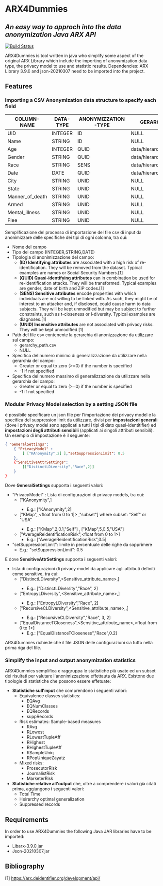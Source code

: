 # ARX4Dummies
## _An easy way to approch into the data anonymization Java ARX API_



[![Build Status](https://travis-ci.org/joemccann/dillinger.svg?branch=master)](https://travis-ci.org/joemccann/dillinger)

ARX4Dummies is tool written in java who simplify some aspect of the original ARX Library  which include the importing of anonymization data type, the privacy model to use and  statistic results.
Dependencies:
ARX Library 3.9.0 and json-20210307 need to be imported into the project.
## Features
### Importing a CSV Anonymization data structure to specify each field

| COLUMN-NAME | DATA-TYPE | ANONYMIZZATION-TYPE | GERARCHY_PATH |
| ---------- | ------ | ------ | ------ | 
|UID|INTEGER|ID|NULL|-1|-1 |
| Name | STRING | ID | NULL | -1 | -1 |
| Age | INTEGER | QUID | data/hierarchy_age.csv | -1 | -1 |
| Gender | STRING | QUID | data/hierarchy_gender.csv | -1 | -1 | 
| Race | STRING | SENS | data/hierarchy_race.csv | -1 | -1 |
| Date | DATE | QUID | data/hierarchy_date.csv | 0 | 0 |
| City | STRING | UNID | NULL | -1 | -1 | 
| State | STRING | UNID | NULL | -1 | -1 |
| Manner_of_death | STRING | UNID | NULL | -1 | -1 |
| Armed | STRING | UNID | NULL | -1 | -1 |
| Mental_illness | STRING | UNID | NULL | -1 | -1 |
| Flee | STRING | UNID | NULL | -1 | -1 |
Semplificazione del processo di importazione del file csv di input da anonimizzare delle specifiche dei tipi di ogni colonna, tra cui:
- Nome del campo
- Tipo del campo (INTEGER,STRING,DATE)
- Tipologia di anonimizzazione del campo:
    - **(ID) Identifying attributes**  are associated with a high risk of re-identification. They will be removed from the dataset. Typical examples are names or Social Security Numbers.[1]
    - **(QUID) Quasi-identifying attributes** can in combination be used for re-identification attacks. They will be transformed. Typical examples are gender, date of birth and ZIP codes.[1]
    - **(SENS) Sensitive attributes** encode properties with which individuals are not willing to be linked with. As such, they might be of interest to an attacker and, if disclosed, could cause harm to data subjects. They will be kept unmodified but may be subject to further constraints, such as t-closeness or l-diversity. Typical examples are diagnoses.[1]
    - **(UNID) Insensitive attributes** are not associated with privacy risks. They will be kept unmodified.[1]
- Path del file csv contenente la gerarchia di anonizzazione da utilizzare sul campo:
    - gerarchy_path.csv
    - NULL
- Specifica del numero minimo di generalizzazione da utilizzare nella gerarchia del campo:
    - Greater or equal to zero (\>=0) if the number is specified
    - -1 if not specified
- Specifica del numero massimo di generalizzazione da utilizzare nella gerarchia del campo:
    - Greater or equal to zero (\>=0) if the number is specified
    - -1 if not specified
### Modular Privacy Model selection by a setting JSON file

è possibile specificare un json file per l'importazione dei privacy model e la specifica del suppression limit da utilizzare, divisi per **impostazioni generali** (dove i privacy model sono applicati a tutti i tipi di dato quasi-identitifier)  ed **impostazioni degli attributi sensibili** (applicati ai singoli attributi sensibili). Un esempio di impostazione è il seguente:
```json
{ "GeneralSettings":
    { "PrivacyModel" :
        [ ["KAnonymity",2] ],"setSuppressionLimit": 0.5
    },
    {"SensitiveAttrSettings":
        [["DistinctLDiversity","Race",2]]
    }
}
```
Dove **GeneralSettings** supporta i seguenti valori:
- "PrivacyModel" : Lista di configurazioni di privacy models, tra cui:
    - ["KAnonymity",<int>] 
        - E.g.: ["KAnonymity",2]
    - ["KMap",<int>,<float from 0 to 1]> ,"subset"] where subset: "Self" or "USA"
        - E.g.: ["KMap",2,0.1,"Self"] , ["KMap",5,0.5,"USA"]
    - ["AverageReidentificationRisk",<float from 0 to 1>]
        - E.g.: ["AverageReidentificationRisk",0.5]
- "setSuppressionLimit": limite in percentuale delle righe da sopprimere 
    - E.g.: "setSuppressionLimit": 0.5

E dove **SensitiveAttrSettings** supporta i seguenti valori:
- lista di configurazioni di privacy model da applicare agli attributi definiti come sensitive, tra  cui:
    - ["DistinctLDiversity",<Sensitive_attribute_name>,<int>] 
        - E.g.: ["DistinctLDiversity","Race", 2]
    - ["EntropyLDiversity",<Sensitive_attribute_name>,<int>]
        - E.g.: ["EntropyLDiversity","Race", 2]
    - ["RecursiveCLDiversity",<Sensitive_attribute_name>,<int>,<int>] 
        - E.g.: ["RecursiveCLDiversity","Race", 3, 2] 
    - ["EqualDistanceTCloseness",<Sensitive_attribute_name>,<float from 0 to 1>]
        - E.g.: ["EqualDistanceTCloseness","Race",0.2]  

ARX4Dummies richiede che il file JSON delle configurazioni sia tutto nella prima riga del file.

### Simplify the input and output anonymization statistics 

ARX4Dummies semplifica e raggruppa le statistiche più usate ed un subset dei risultati per valutare l'anonimizzazione effettauta da ARX. Esistono due tipologie di statistiche che possono essere effetuate:
- **Statistiche sull'input** che comprendono i seguenti valori:
    - Equivalence classes statistics:
        -   EQAvg
        -   EQNumClasses
        -   EQRecords
        -   suppRecords
	- Risk estimates: Sample-based measures
	   - RAvg
	   - RLowest
	   - RLowestTupleAff
	   - RHighest
	   - RHighestTupleAff
	   - RSampleUniq
       - RPopUniqueZayatz
	- Mixed risks:
	    - ProsecutorRisk
	    - JournalistRisk
	    - MarketerRisk
-  **Statistiche relative all'output** che, oltre a comprendere i valori già citati prima, aggiungono i seguenti valori:
    -  Total Time
    -  Heirarchy optimal generalization
    -  Suppressed records

## Requirements

In order to use ARX4Dummies the following Java JAR libraries have to be imported:
- Libarx-3.9.0.jar
- Json-20210307.jar

## Bibliography
[1] https://arx.deidentifier.org/development/api/